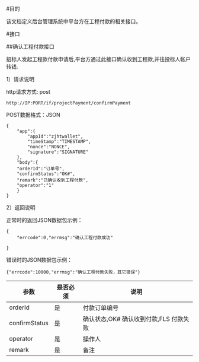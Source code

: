 #目的

该文档定义后台管理系统中平台方在工程付款的相关接口。

#接口


##确认工程付款接口

招标人发起工程款付款申请后,平台方通过此接口确认收到工程款,并往投标人帐户转钱.

1）请求说明

http请求方式: post


    http://IP:PORT/if/projectPayment/confirmPayment


POST数据格式：JSON

    {
        "app":{
            "appId":"zjhtwallet",
            "timeStamp":"TIMESTAMP", 
            "nonce":"NONCE",
            "signature":"SIGNATURE"
        },
        "body":{
		"orderId":"订单号",
		"confirmStatus":"OK#",
		"remark":"已确认收到工程付款",
		"operator":"1"
        }
    } 


2）返回说明

正常时的返回JSON数据包示例：
 
    {
        "errcode":0,"errmsg":"确认工程付款成功"
        
    }

错误时的JSON数据包示例：

    {"errcode":10000,"errmsg":"确认工程付款失败，其它错误"}

参数|是否必须|说明
----|----|-----
orderId|是|付款订单编号
confirmStatus|是|确认状态,OK# 确认收到付款,FLS 付款失败
operator|是|操作人
remark|是|备注
